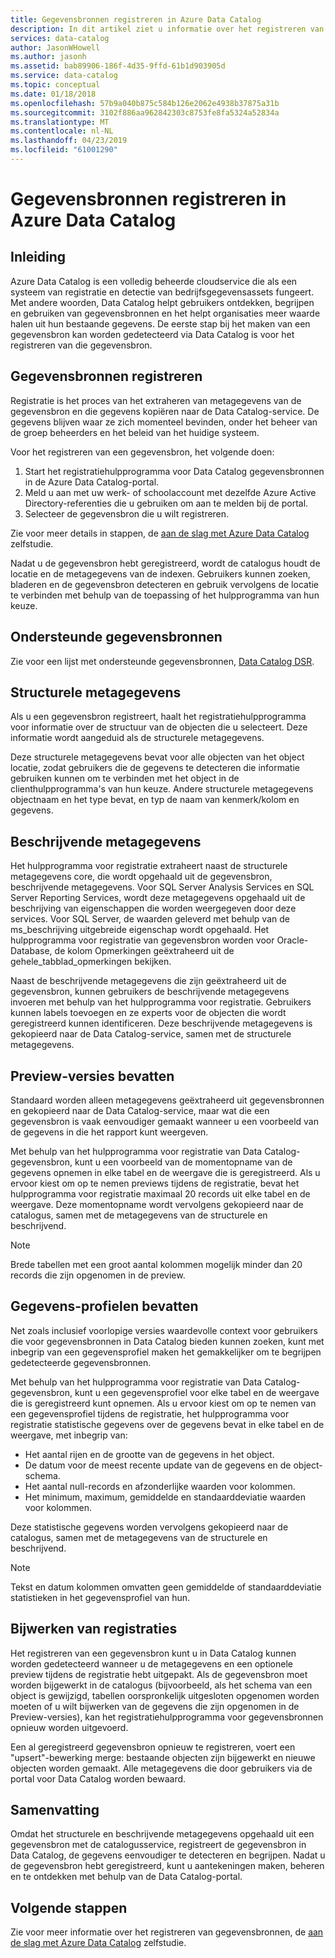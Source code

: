 ```yaml
---
title: Gegevensbronnen registreren in Azure Data Catalog
description: In dit artikel ziet u informatie over het registreren van gegevensbronnen in Azure Data Catalog, met inbegrip van de metagegevensvelden tijdens de registratie hebt uitgepakt.
services: data-catalog
author: JasonWHowell
ms.author: jasonh
ms.assetid: bab89906-186f-4d35-9ffd-61b1d903905d
ms.service: data-catalog
ms.topic: conceptual
ms.date: 01/18/2018
ms.openlocfilehash: 57b9a040b875c584b126e2062e4938b37875a31b
ms.sourcegitcommit: 3102f886aa962842303c8753fe8fa5324a52834a
ms.translationtype: MT
ms.contentlocale: nl-NL
ms.lasthandoff: 04/23/2019
ms.locfileid: "61001290"
---
```

# <a name="register-data-sources-in-azure-data-catalog"></a>Gegevensbronnen registreren in Azure Data Catalog
## <a name="introduction"></a>Inleiding
Azure Data Catalog is een volledig beheerde cloudservice die als een systeem van registratie en detectie van bedrijfsgegevensassets fungeert. Met andere woorden, Data Catalog helpt gebruikers ontdekken, begrijpen en gebruiken van gegevensbronnen en het helpt organisaties meer waarde halen uit hun bestaande gegevens. De eerste stap bij het maken van een gegevensbron kan worden gedetecteerd via Data Catalog is voor het registreren van die gegevensbron.

## <a name="register-data-sources"></a>Gegevensbronnen registreren
Registratie is het proces van het extraheren van metagegevens van de gegevensbron en die gegevens kopiëren naar de Data Catalog-service. De gegevens blijven waar ze zich momenteel bevinden, onder het beheer van de groep beheerders en het beleid van het huidige systeem.

Voor het registreren van een gegevensbron, het volgende doen:
1. Start het registratiehulpprogramma voor Data Catalog gegevensbronnen in de Azure Data Catalog-portal. 
2. Meld u aan met uw werk- of schoolaccount met dezelfde Azure Active Directory-referenties die u gebruiken om aan te melden bij de portal.
3. Selecteer de gegevensbron die u wilt registreren.

Zie voor meer details in stappen, de [aan de slag met Azure Data Catalog](data-catalog-get-started.md) zelfstudie.

Nadat u de gegevensbron hebt geregistreerd, wordt de catalogus houdt de locatie en de metagegevens van de indexen. Gebruikers kunnen zoeken, bladeren en de gegevensbron detecteren en gebruik vervolgens de locatie te verbinden met behulp van de toepassing of het hulpprogramma van hun keuze.

## <a name="supported-data-sources"></a>Ondersteunde gegevensbronnen
Zie voor een lijst met ondersteunde gegevensbronnen, [Data Catalog DSR](data-catalog-dsr.md).

## <a name="structural-metadata"></a>Structurele metagegevens
Als u een gegevensbron registreert, haalt het registratiehulpprogramma voor informatie over de structuur van de objecten die u selecteert. Deze informatie wordt aangeduid als de structurele metagegevens.

Deze structurele metagegevens bevat voor alle objecten van het object locatie, zodat gebruikers die de gegevens te detecteren die informatie gebruiken kunnen om te verbinden met het object in de clienthulpprogramma's van hun keuze. Andere structurele metagegevens objectnaam en het type bevat, en typ de naam van kenmerk/kolom en gegevens.

## <a name="descriptive-metadata"></a>Beschrijvende metagegevens
Het hulpprogramma voor registratie extraheert naast de structurele metagegevens core, die wordt opgehaald uit de gegevensbron, beschrijvende metagegevens. Voor SQL Server Analysis Services en SQL Server Reporting Services, wordt deze metagegevens opgehaald uit de beschrijving van eigenschappen die worden weergegeven door deze services. Voor SQL Server, de waarden geleverd met behulp van de ms\_beschrijving uitgebreide eigenschap wordt opgehaald. Het hulpprogramma voor registratie van gegevensbron worden voor Oracle-Database, de kolom Opmerkingen geëxtraheerd uit de gehele\_tabblad\_opmerkingen bekijken.

Naast de beschrijvende metagegevens die zijn geëxtraheerd uit de gegevensbron, kunnen gebruikers de beschrijvende metagegevens invoeren met behulp van het hulpprogramma voor registratie. Gebruikers kunnen labels toevoegen en ze experts voor de objecten die wordt geregistreerd kunnen identificeren. Deze beschrijvende metagegevens is gekopieerd naar de Data Catalog-service, samen met de structurele metagegevens.

## <a name="include-previews"></a>Preview-versies bevatten
Standaard worden alleen metagegevens geëxtraheerd uit gegevensbronnen en gekopieerd naar de Data Catalog-service, maar wat die een gegevensbron is vaak eenvoudiger gemaakt wanneer u een voorbeeld van de gegevens in die het rapport kunt weergeven.

Met behulp van het hulpprogramma voor registratie van Data Catalog-gegevensbron, kunt u een voorbeeld van de momentopname van de gegevens opnemen in elke tabel en de weergave die is geregistreerd. Als u ervoor kiest om op te nemen previews tijdens de registratie, bevat het hulpprogramma voor registratie maximaal 20 records uit elke tabel en de weergave. Deze momentopname wordt vervolgens gekopieerd naar de catalogus, samen met de metagegevens van de structurele en beschrijvend.

> [!NOTE]
> Brede tabellen met een groot aantal kolommen mogelijk minder dan 20 records die zijn opgenomen in de preview.
>
>

## <a name="include-data-profiles"></a>Gegevens-profielen bevatten
Net zoals inclusief voorlopige versies waardevolle context voor gebruikers die voor gegevensbronnen in Data Catalog bieden kunnen zoeken, kunt met inbegrip van een gegevensprofiel maken het gemakkelijker om te begrijpen gedetecteerde gegevensbronnen.

Met behulp van het hulpprogramma voor registratie van Data Catalog-gegevensbron, kunt u een gegevensprofiel voor elke tabel en de weergave die is geregistreerd kunt opnemen. Als u ervoor kiest om op te nemen van een gegevensprofiel tijdens de registratie, het hulpprogramma voor registratie statistische gegevens over de gegevens bevat in elke tabel en de weergave, met inbegrip van:

* Het aantal rijen en de grootte van de gegevens in het object.
* De datum voor de meest recente update van de gegevens en de object-schema.
* Het aantal null-records en afzonderlijke waarden voor kolommen.
* Het minimum, maximum, gemiddelde en standaarddeviatie waarden voor kolommen.

Deze statistische gegevens worden vervolgens gekopieerd naar de catalogus, samen met de metagegevens van de structurele en beschrijvend.

> [!NOTE]
> Tekst en datum kolommen omvatten geen gemiddelde of standaarddeviatie statistieken in het gegevensprofiel van hun.
>
>

## <a name="update-registrations"></a>Bijwerken van registraties
Het registreren van een gegevensbron kunt u in Data Catalog kunnen worden gedetecteerd wanneer u de metagegevens en een optionele preview tijdens de registratie hebt uitgepakt. Als de gegevensbron moet worden bijgewerkt in de catalogus (bijvoorbeeld, als het schema van een object is gewijzigd, tabellen oorspronkelijk uitgesloten opgenomen worden moeten of u wilt bijwerken van de gegevens die zijn opgenomen in de Preview-versies), kan het registratiehulpprogramma voor gegevensbronnen opnieuw worden uitgevoerd.

Een al geregistreerd gegevensbron opnieuw te registreren, voert een "upsert"-bewerking merge: bestaande objecten zijn bijgewerkt en nieuwe objecten worden gemaakt. Alle metagegevens die door gebruikers via de portal voor Data Catalog worden bewaard.

## <a name="summary"></a>Samenvatting
Omdat het structurele en beschrijvende metagegevens opgehaald uit een gegevensbron met de catalogusservice, registreert de gegevensbron in Data Catalog, de gegevens eenvoudiger te detecteren en begrijpen. Nadat u de gegevensbron hebt geregistreerd, kunt u aantekeningen maken, beheren en te ontdekken met behulp van de Data Catalog-portal.

## <a name="next-steps"></a>Volgende stappen
Zie voor meer informatie over het registreren van gegevensbronnen, de [aan de slag met Azure Data Catalog](data-catalog-get-started.md) zelfstudie.
